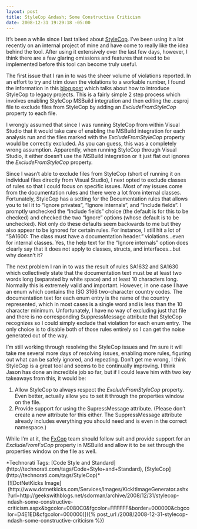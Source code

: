 ```yaml
---
layout: post
title: StyleCop &ndash; Some Constructive Criticism
date: 2008-12-31 19:29:18 -05:00
---
```


It’s been a while since I last talked about [StyleCop](http://code.msdn.microsoft.com/sourceanalysis). I’ve been using it a lot recently on an internal project of mine and have come to really like the idea behind the tool. After using it extensively over the last few days, however, I think there are a few glaring omissions and features that need to be implemented before this tool can become truly useful.

The first issue that I ran in to was the sheer volume of violations reported. In an effort to try and trim down the violations to a workable number, I found the information in this [blog post](http://blogs.msdn.com/sourceanalysis/archive/2008/11/11/introducing-stylecop-on-legacy-projects.aspx) which talks about how to introduce StyleCop to legacy projects. This is a fairly simple 2 step process which involves enabling StyleCop MSBuild integration and then editing the .csproj file to exclude files from StyleCop by adding an *ExcludeFromStyleCop* property to each file.

I wrongly assumed that since I was running StyleCop from within Visual Studio that it would take care of enabling the MSBuild integration for each analysis run and the files marked with the *ExcludeFromStyleCop* property would be correctly excluded. As you can guess, this was a completely wrong assumption. Apparently, when running StyleCop through Visual Studio, it either doesn’t use the MSBuild integration or it just flat out ignores the *ExcludeFromStyleCop* property.

Since I wasn’t able to exclude files from StyleCop (short of running it on individual files directly from Visual Studio), I next opted to exclude classes of rules so that I could focus on specific issues. Most of my issues come from the documentation rules and there were a lot from internal classes. Fortunately, StyleCop has a setting for the Documentation rules that allows you to tell it to “Ignore privates”, “Ignore internals”, and “Include fields”. I promptly unchecked the “Include fields” choice (the default is for this to be checked) and checked the two “Ignore” options (whose default is to be unchecked). Not only do these defaults seem backwards to me but they also appear to be ignored for certain rules. For instance, I still hit a lot of “SA1600: The class must have a documentation header.” violations…even for internal classes. Yes, the help text for the “Ignore internals” option does clearly say that it does not apply to classes, structs, and interfaces…but why doesn’t it?

The next problem I ran in to was the result of rules SA1632 and SA1630 which collectively state that the documentation text must be at least two words long (separated by white space) and at least 10 characters long. Normally this is extremely valid and important. However, in one case I have an enum which contains the ISO 3166 two-character country codes. The documentation text for each enum entry is the name of the country represented, which in most cases is a single word and is less than the 10 character minimum. Unfortunately, I have no way of excluding just that file and there is no corresponding SuppressMessage attribute that StyleCop recognizes so I could simply exclude that violation for each enum entry. The only choice is to disable both of those rules entirely so I can get the noise generated out of the way.

I’m still working through resolving the StyleCop issues and I’m sure it will take me several more days of resolving issues, enabling more rules, figuring out what can be safely ignored, and repeating. Don’t get me wrong, I think StyleCop is a great tool and seems to be continually improving. I think Jason has done an incredible job so far, but if I could leave him with two key takeaways from this, it would be:

1.  Allow StyleCop to always respect the *ExcludeFromStyleCop* property. Even better, actually allow you to set it through the properties window on the file.
2.  Provide support for using the SupressMessage attribute. (Please don’t create a new attribute for this either. The SuppressMessage attribute already includes everything you should need and is even in the correct namespace.)  

While I’m at it, the [FxCop](http://msdn.microsoft.com/en-us/library/bb429476(VS.80).aspx) team should follow suit and provide support for an *ExcludeFromFxCop* property in MSBuild and allow it to be set through the properties window on the file as well.
  <div style="padding-bottom: 0px; margin: 0px; padding-left: 0px; padding-right: 0px; display: inline; float: none; padding-top: 0px" id="scid:0767317B-992E-4b12-91E0-4F059A8CECA8:62c0ea84-1be3-4b09-af0e-1043dacb2c1e" class="wlWriterSmartContent">*Technorati Tags: [Code Style and Standard](http://technorati.com/tags/Code+Style+and+Standard), [StyleCop](http://technorati.com/tags/StyleCop)*</div><div class="wlWriterHeaderFooter" style="text-align:left; margin:0px; padding:4px 4px 4px 4px;">[![DotNetKicks Image](http://www.dotnetkicks.com/Services/Images/KickItImageGenerator.ashx?url=http://geekswithblogs.net/sdorman/archive/2008/12/31/stylecop-ndash-some-constructive-criticism.aspx&bgcolor=0080C0&fgcolor=FFFFFF&border=000000&cbgcolor=D4E1ED&cfgcolor=000000)]({% post_url /2008/2008-12-31-stylecop-ndash-some-constructive-criticism %})</div>
